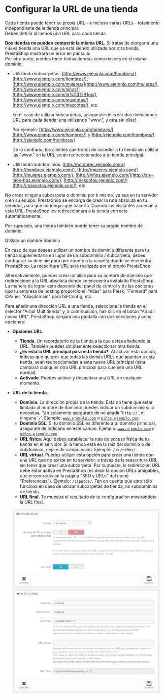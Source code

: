 # Configurar la URL de una tienda

Cada tienda puede tener su propia URL – o incluso varias URLs – totalmente independiente de la tienda principal.\
Debes definir al menos una URL para cada tienda.

**Dos tiendas no pueden compartir la misma URL**. Si tratas de otorgar a una nueva tienda una URL que ya está siendo utilizada por otra tienda, PrestaShop mostrará un error en pantalla.\
&#x20;Por otra parte, puedes tener tantas tiendas como desees en el mismo dominio:

*   Utilizando subcarpetas: [http://www.ejemplo.com/hombres/](http://www.ejemplo.com/hombres/), [http://www.ejemplo.com/mujeres/](http://www.ejemplo.com/mujeres/), [http://www.ejemplo.com/niños/](http://www.ejemplo.com/ni%C3%B1os/), [http://www.ejemplo.com/mascotas/](http://www.ejemplo.com/mascotas/), etc.

    En el caso de utilizar subcarpetas, ¡asegúrate de crear dos direcciones URL para cada tienda: una utilizando "www.", y otra sin ellas!

    Por ejemplo: [http://www.ejemplo.com/hombres/](http://www.ejemplo.com/hombres/) y [http://ejemplo.com/hombres/](http://ejemplo.com/hombres/)

    De lo contrario, los clientes que traten de acceder a tu tienda sin utilizar las "www." en la URL serán redireccionados a tu tienda principal.
* Utilizando subdominios: [http://hombres.ejemplo.com/](http://hombres.ejemplo.com/), [http://mujeres.ejemplo.com/](http://mujeres.ejemplo.com/), [http://niños.ejemplo.com/](http://xn--nios-hqa.ejemplo.com/), [http://mascotas.ejemplo.com/](http://mascotas.ejemplo.com/), etc.

No crees ninguna subcarpeta o dominio por ti mismo, ya sea en tu servidor o en su equipo: PrestaShop se encarga de crear la ruta absoluta en tu servidor, para que no tengas que hacerlo. Cuando los visitantes accedan a esta URL, PrestaShop los redireccionará a la tienda correcta automáticamente.

Por supuesto, una tienda también puede tener su propio nombre de dominio.

Utilizar un nombre dominio

En caso de que desees utilizar un nombre de dominio diferente para tu tienda suplementaria en lugar de un subdominio / subcarpeta, debes configurar su dominio para que apunte a la carpeta donde se encuentra PrestaShop. La reescritura URL será realizada por el propio PrestaShop.

Alternativamente, puedes crear un alias para su nombre de dominio que redireccione a la URL absoluta donde se encuentra instalado PrestaShop. La manera de lograr esto depende del panel de control y de las opciones que tu empresa de hosting proporcione: "Alias" para Plesk, "Forward" para CPanel, "Aliasdomain" para ISPConfig, etc.

Para añadir una dirección URL a una tienda, selecciona la tienda en el selector "Árbol Multitienda" y, a continuación, haz clic en el botón "Añadir nueva URL". PrestaShop cargará una pantalla con dos secciones y ocho opciones:

* **Opciones URL**.
  * **Tienda**. Un recordatorio de la tienda a la que estás añadiendo la URL. También puedes simplemente seleccionar otra tienda.
  * **¿Es esta la URL principal** **para esta tienda?**. Al activar esta opción, indicas que quieres que todas las demás URLs que apuntan a esta tienda, sean redireccionadas a esta nueva URL principal (ésta cambiará cualquier otra URL principal para que sea una URL normal).
  * **Activado**. Puedes activar y desactivar una URL en cualquier momento.
*   **URL de tu tienda**.

    * **Dominio**. La dirección propia de la tienda. Esta no tiene que estar limitada al nombre de dominio: puedes indicar un subdominio si lo necesitas. Tan solamente asegúrate de no añadir '`http://`', ni ninguna '`/`'. Ejemplo: [`www.ejemplo.com`](http://www.ejemplo.com) o [`niños.ejemplo.com`](http://xn--nios-hqa.ejemplo.com).
    * **Dominio SSL**. Si tu dominio SSL es diferente a tu dominio principal, asegúrate de indicarlo en este campo. Ejemplo: [`www.ejemplo.com`](http://www.ejemplo.com) o [`niños.ejemplo.com`](http://xn--nios-hqa.ejemplo.com).
    * **URL física**. Aquí debes establecer la ruta de acceso física de tu tienda en el servidor. Si la tienda está en la raíz del dominio o del subdominio, deja este campo vacío. Ejemplo: `/` o `/niños/`.
    * **URL virtual**. Puedes utilizar esta opción para crear una tienda con una URL que no existe en tu servidor: a través de la reescritura URL, sin tener que crear una subcarpeta. Por supuesto, la redirección URL debe estar activa en PrestaShop (es decir la opción URLs amigables, que encontrarás en la página "SEO y URLs" del menú "Preferencias"). Ejemplo: `/zapatos/`. Ten en cuenta que esto sólo funciona en caso de utilizar subcarpetas de tienda, no subdominios de tienda.
    * **URL final**. Te muestra el resultado de tu configuración mostrándote la URL final.

    ![](../../../.gitbook/assets/54887525.png)
